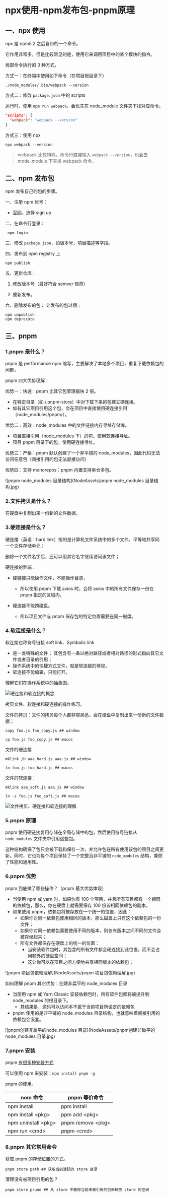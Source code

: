 # npx使用-npm发布包-pnpm原理

## 一、npx 使用

npx 是 npm5.2 之后自带的一个命令。

它作用非常多，但是比较常见的是，使用它来调用项目中的某个模块的指令。

局部命令执行的 3 种方式。

方式一：在终端中使用如下命令（在项目根目录下）

```shell
./node_modules/.bin/webpack --version
```

方式二：修改 `package.json` 中的 scripts

运行时，使用 `npm run webpack`，会优先在 node_module 文件夹下找对应命令。

```json
"scripts": {
  "webpack": "webpack --version"
}
```

方式三：使用 npx

```shell
npx webpack --version
```

> webpack 比较特殊，命令行直接输入 `webpack --version`，也会去 mode_module 下查找 webpack 命令。

## 二、npm 发布包

npm 发布自己的包的步骤。

一、注册 npm 账号：

- [官网](https://www.npmjs.com/)，选择 sign up

二、在命令行登录：

```shell
 npm login
```

三、修改 `package.json`，如版本号，项目描述等字段。

四、发布到 npm registry 上

```shell
npm publish
```

五、更新仓库：

1. 修改版本号（最好符合 semver 规范）

2. 重新发布。

六、删除发布的包： 让发布的包过期：

```shell
npm unpublish
npm deprecate
```

## 三、pnpm

### 1.pnpm 是什么？

pnpm 是 performance npm 缩写，主要解决了本地多个项目，重复下载依赖包的问题，

pnpm 四大优势理解：

优势一：快速：pnpm 比其它包管理器快 2 倍。

- 在特定目录（如 /.pnpm-store）中对下载下来的包建立硬连接。
- 如有其它项目引用这个包，会在项目中直接使用硬连接引用（node_modules/pnpm/）。

优势二：高效：node_modules 中的文件链接内存寻址存储库。

- 项目直接引用（node_modules 下）的包，使用软连接寻址。
- 项目 pnpm 目录下的包，使用硬连接寻址。

优势三：严格：pnpm 默认创建了一个非平铺的 node_modules，因此代码无法访问任意包（间接引用的包无法直接访问）

优势四：支持 monorepos：pnpm 内置支持单仓多包。

![pnpm node_modules 目录结构](NodeAssets/pnpm node_modules 目录结构.jpg)

### 2.文件拷贝是什么？

在硬盘中复制出来一份新的文件数据。

### 3.硬连接是什么？

硬连接（英语：hard link）指的是计算机文件系统中的多个文件，平等地共享同一个文件存储单元；

删除一个文件名字后，还可以用其它名字继续访问该文件；

硬连接的弊端：

- 硬链接只能操作文件，不能操作目录，
  - 所以使用 pnpm 下载 axios 时，会将 axios 中的所有文件保存一份在 pnpm 指定的区域内。

- 硬连接不能跨磁盘。
  - 所以项目文件与 pnpm 保存包的特定位置需要在同一磁盘。

### 4.软连接是什么？

软连接也称符号链接 soft link、Symbolic link

- 是一类特殊的文件； 其包含有一条以绝对路径或者相对路径的形式指向其它文件或者目录的引用；
- 操作系统中的快捷方式文件，就是软连接的体现。
- 软连接不能编辑，只能打开。

理解它们在操作系统中的抽象图。

![硬连接和软连接的概念](NodeAssets/硬链接和软连接的概念.jpg)

拷贝文件、软连接和硬连接的操作练习。

文件的拷贝：文件的拷贝每个人都非常熟悉，会在硬盘中复制出来一份新的文件数据；

```shell
copy foo.js foo_copy.js ## window

cp foo.js foo_copy.js ## macos
```

文件的硬连接

```shell
mklink /H aaa_hard.js aaa.js ## window

ln foo.js foo_hard.js ## macos
```

文件的软连接：

```shell
mklink aaa_soft.js aaa.js ## window

ln -s foo.js foo_soft.js ## macos
```

![文件拷贝、硬连接和软连接的理解](NodeAssets/文件拷贝、硬链接和软连接的理解.jpg)

### 5.pnpm 原理

pnpm 使用硬链接复用存储在全局存储中的包，然后使用符号链接从 `node_modules` 文件夹中引用这些包。

这种结构确保了包只会被下载和保存一次，并允许包在所有使用该包的项目之间更新。同时，它也为每个项目保持了一个完整且非平铺的 `node_modules` 结构，兼顾了性能和通用性。

### 6.pnpm 优势

pnpm 到底做了哪些操作？（pnpm 最大优势体现）

- 当使用 npm 或 yarn 时，如果你有 100 个项目，并且所有项目都有一个相同的依赖包，那么，你在硬盘上就需要保存 100 份该相同依赖包的副本。
- 如果使用 pnpm，依赖包将被存放在一个统一的位置，因此：
  - 如果你对同一依赖包使用相同的版本，那么磁盘上只有这个依赖包的一份文件；
  - 如果你对同一依赖包需要使用不同的版本，则仅有版本之间不同的文件会被存储起来；
  - 所有文件都保存在硬盘上的统一的位置：
    - 当安装软件包时，其包含的所有文件都会硬连接到此位置，而不会占用额外的硬盘空间；
    - 这让你可以在项目之间方便地共享相同版本的依赖包；

![pnpm 项目包依赖理解](NodeAssets/pnpm 项目包依赖理解.jpg)

如何理解 pnpm 其它优势：创建非扁平的 node_modules 目录

- 当使用 npm 或 Yarn Classic 安装依赖包时，所有软件包都将被提升到 node_modules 的根目录下。
  - 其结果是，源码可以访问本不属于当前项目所设定的依赖包
- pnpm 使用的是非平铺的 node_modules 目录结构，也就意味着间接引用的依赖包会嵌套。

![pnpm创建非扁平的node_modules 目录](NodeAssets/pnpm创建非扁平的node_modules 目录.jpg)

### 7.pnpm 安装

pnpm [有很多种安装方式](https://www.pnpm.cn/installation)

可以使用 npm 来安装：`npm install pnpm -g`

pnpm 的使用。

| nom 命令              | pnpm 等价命令       |
| --------------------- | ------------------- |
| npm install           | ppm install         |
| npm install \<pkg\>   | ppm add \<pkg\>     |
| npm uninstall \<pkg\> | pnpm remove \<pkg\> |
| npm run \<cmd\>       | pnpm \<cmd\>        |

### 8.pnpm 其它常用命令

获取 pnpm 的存储位置的方式。

```shell
pnpm store path ## 获取当前活跃的 store 目录
```

清理没有被项目引用的包？

```shell
pnpm store prune ## 从 store 中删除当前未被引用的包来释放 store 的空间
```
